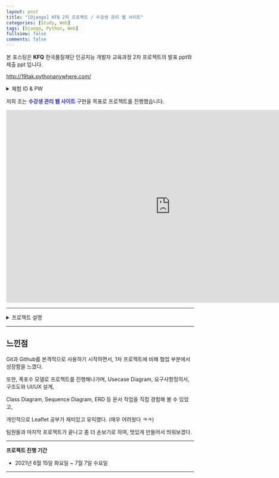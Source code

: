 ```yaml
---
layout: post
title: "[Django] KFQ 2차 프로젝트 / 수강생 관리 웹 사이트"
categories: [Study, Web]
tags: [Django, Python, Web]
fullview: false
comments: false
---
```


본 포스팅은 **KFQ** 한국품질재단 인공지능 개발자 교육과정 2차 프로젝트의 발표 ppt와 제출 ppt 입니다.

<http://19tak.pythonanywhere.com/>

<details>
<summary>체험 ID & PW</summary>
<div markdown="1">

**ID: ai8@kfq.com**

**PW: 1111**

</div>
</details>

저희 조는 **<span style="color:#2B2DC2">수강생 관리 웹 사이트</span>** 구현을 목표로 프로젝트를 진행했습니다.

<iframe src="https://onedrive.live.com/embed?cid=ADFD1CC231D5D8DA&amp;resid=ADFD1CC231D5D8DA%218213&amp;authkey=AGhbJgKySYfEklE&amp;em=2&amp;wdAr=1.7777777777777777" width="880px" height="518px" frameborder="0">포함된 <a target="_blank" href="https://office.com">Microsoft Office</a> 프레젠테이션, 제공: <a target="_blank" href="https://office.com/webapps">Office</a></iframe>

---

<details>
<summary>프로젝트 설명</summary>
<div markdown="1">

## 1. 프로젝트 개요

교육과정을 들으며, **I'm Here**라는 어플로 출석체크를 진행했다. 

비컨 방식으로 특허가 나와있다.. 뭐 그런 얘기를 들은 것 같은데 불편한 점이 좀 있었다. 

그것은 수강생 입장에서뿐만 아니라 관리자분들이나 강사님들도 불편사항을 느꼈다고 했다.

우리 조는 프로젝트 기간을 감안하여, 우선적으로 관리자 입장에서 **수강생 관리 웹 사이트**를 제공하고자 했다.

## 2. 프로젝트 요약

핵심적인 기능으로 기본적인 수강생 정보 **CRUD**, 출석과 성적등의 수강생 통계자료 시각화,

공지사항을 포함한 각종 게시판, 좌석배치도, 그리고 출결 현황 조회 기능이 있다.

**폭포수 모델**의 개발 방법론을 따르며, 인터뷰를 통한 **요구사항 정의서**를 포함한 문서 작업부터

전체적인 개발 프로세스를 접할 수 있었다.

</div>
</details>

---

## 느낀점

Git과 Github를 본격적으로 사용하기 시작하면서, 1차 프로젝트에 비해 협업 부분에서 성장함을 느꼈다.

또한, 폭포수 모델로 프로젝트를 진행해나가며, Usecase Diagram, 요구사항정의서, 구조도와 UI/UX 설계,

Class Diagram, Sequence Diagram, ERD 등 문서 작업을 직접 경험해 볼 수 있었고,

개인적으로 Leaflet 공부가 재미있고 유익했다. (매우 어려웠다 ㅋㅋ)

팀원들과 마지막 프로젝트가 끝나고 좀 더 손보기로 하여, 멋있게 만들어서 띄워보겠다.

---

**프로젝트 진행 기간**
- 2021년 6월 15일 화요일 ~ 7월 7일 수요일

---